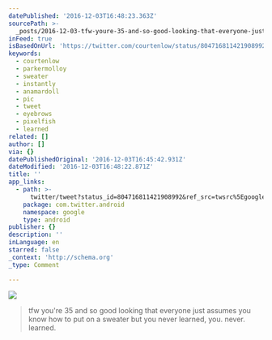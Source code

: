 ```yaml
---
datePublished: '2016-12-03T16:48:23.363Z'
sourcePath: >-
  _posts/2016-12-03-tfw-youre-35-and-so-good-looking-that-everyone-just-assumes.md
inFeed: true
isBasedOnUrl: 'https://twitter.com/courtenlow/status/804716811421908992'
keywords:
  - courtenlow
  - parkermolloy
  - sweater
  - instantly
  - anamardoll
  - pic
  - tweet
  - eyebrows
  - pixelfish
  - learned
related: []
author: []
via: {}
datePublishedOriginal: '2016-12-03T16:45:42.931Z'
dateModified: '2016-12-03T16:48:22.871Z'
title: ''
app_links:
  - path: >-
      twitter/tweet?status_id=804716811421908992&ref_src=twsrc%5Egoogle%7Ctwcamp%5Eandroidseo%7Ctwgr%5Estatus%7Ctwterm%5E804716811421908992
    package: com.twitter.android
    namespace: google
    type: android
publisher: {}
description: ''
inLanguage: en
starred: false
_context: 'http://schema.org'
_type: Comment

---
```

![](https://imgflo.herokuapp.com/graph/2b2431f8e7ba7b0/263aec13d8b3d788b7cb8cba82b42e03/noop.jpg?input=https%3A%2F%2Fpbs.twimg.com%2Fmedia%2FCyrtpkVXcAA95_7.jpg%3Alarge)

> tfw you're 35 and so good looking that everyone just assumes you know how to put on a sweater but you never learned, you. never. learned.